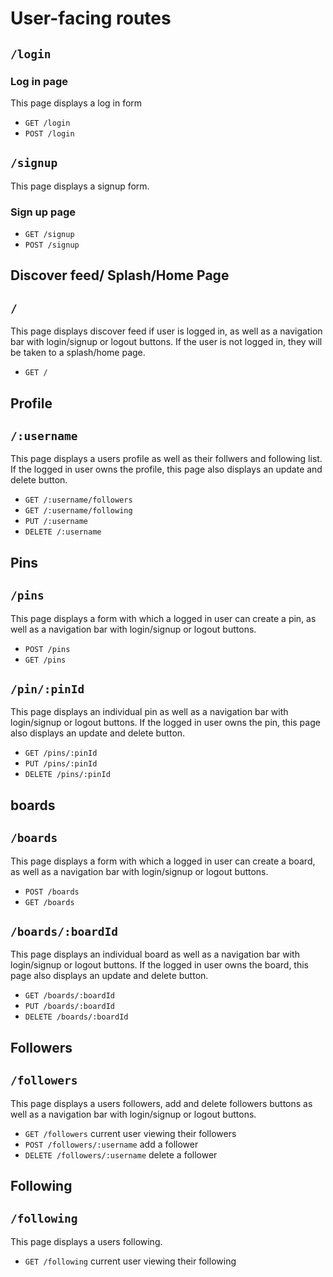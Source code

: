 # User-facing routes

## `/login`

### Log in page

This page displays a log in form

* `GET /login`
* `POST /login`

## `/signup`

This page displays a signup form.

### Sign up page

* `GET /signup`
* `POST /signup`

##  Discover feed/ Splash/Home Page
## `/`

This page displays discover feed if user is logged in, as well as a navigation bar with login/signup or logout buttons. If the user is not logged in, they will be taken to a splash/home page.

* `GET /`

## Profile

## `/:username`

This page displays a users profile as well as their follwers and following list. If the logged in user owns the profile, this page also displays an update and delete button.


 * `GET /:username/followers`
 * `GET /:username/following`
 * `PUT /:username`
 * `DELETE /:username`

## Pins
## `/pins`

This page displays a form with which a logged in user can create a pin, as well as a navigation bar with login/signup or logout buttons.

  * `POST /pins`
  * `GET /pins`

## `/pin/:pinId`

This page displays an individual pin as well as a navigation bar with login/signup or logout buttons. If the logged in user owns the pin, this page also displays an update and delete button.

* `GET /pins/:pinId`
* `PUT /pins/:pinId`
* `DELETE /pins/:pinId`

## boards
## `/boards`

This page displays a form with which a logged in user can create a board, as well as a navigation bar with login/signup or logout buttons.

  * `POST /boards`
  * `GET /boards`

## `/boards/:boardId`

This page displays an individual board as well as a navigation bar with login/signup or logout buttons. If the logged in user owns the board, this page also displays an update and delete button.

* `GET /boards/:boardId`
* `PUT /boards/:boardId`
* `DELETE /boards/:boardId`

## Followers

## `/followers`

This page displays a users followers, add and delete followers buttons as well as a navigation bar with login/signup or logout buttons.

  * `GET /followers` current user viewing their followers
  * `POST /followers/:username` add a follower
  * `DELETE /followers/:username` delete a follower

## Following

## `/following`

This page displays a users following.

* `GET /following` current user viewing their following
